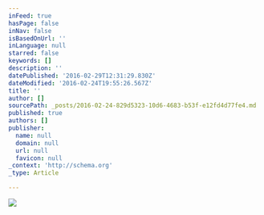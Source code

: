 ```yaml
---
inFeed: true
hasPage: false
inNav: false
isBasedOnUrl: ''
inLanguage: null
starred: false
keywords: []
description: ''
datePublished: '2016-02-29T12:31:29.830Z'
dateModified: '2016-02-24T19:55:26.567Z'
title: ''
author: []
sourcePath: _posts/2016-02-24-829d5323-10d6-4683-b53f-e12fd4d77fe4.md
published: true
authors: []
publisher:
  name: null
  domain: null
  url: null
  favicon: null
_context: 'http://schema.org'
_type: Article

---
```

![](https://s3-us-west-2.amazonaws.com/the-grid-img/p/713a177018a544b96ee6d904edad568123904f4d.jpg)